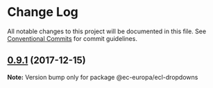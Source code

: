 # Change Log

All notable changes to this project will be documented in this file.
See [Conventional Commits](https://conventionalcommits.org) for commit guidelines.

<a name="0.9.1"></a>

## [0.9.1](https://github.com/ec-europa/europa-component-library/compare/@ec-europa/ecl-dropdowns@0.9.0...@ec-europa/ecl-dropdowns@0.9.1) (2017-12-15)

**Note:** Version bump only for package @ec-europa/ecl-dropdowns
